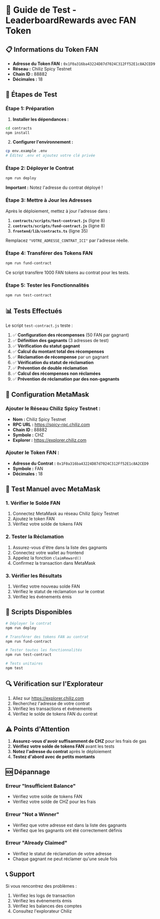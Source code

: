 # 🧪 Guide de Test - LeaderboardRewards avec FAN Token

## 📋 Informations du Token FAN

- **Adresse du Token FAN :** `0x1F0a316ba43224D87d7024C312Ff52E1c8A2CED9`
- **Réseau :** Chiliz Spicy Testnet
- **Chain ID :** 88882
- **Décimales :** 18

## 🚀 Étapes de Test

### **Étape 1: Préparation**

1. **Installer les dépendances :**
```bash
cd contracts
npm install
```

2. **Configurer l'environnement :**
```bash
cp env.example .env
# Éditez .env et ajoutez votre clé privée
```

### **Étape 2: Déployer le Contrat**

```bash
npm run deploy
```

**Important :** Notez l'adresse du contrat déployé !

### **Étape 3: Mettre à Jour les Adresses**

Après le déploiement, mettez à jour l'adresse dans :

1. **`contracts/scripts/test-contract.js`** (ligne 8)
2. **`contracts/scripts/fund-contract.js`** (ligne 8)
3. **`frontend/lib/contracts.ts`** (ligne 35)

Remplacez `"VOTRE_ADRESSE_CONTRAT_ICI"` par l'adresse réelle.

### **Étape 4: Transférer des Tokens FAN**

```bash
npm run fund-contract
```

Ce script transfère 1000 FAN tokens au contrat pour les tests.

### **Étape 5: Tester les Fonctionnalités**

```bash
npm run test-contract
```

## 📊 Tests Effectués

Le script `test-contract.js` teste :

1. ✅ **Configuration des récompenses** (50 FAN par gagnant)
2. ✅ **Définition des gagnants** (3 adresses de test)
3. ✅ **Vérification du statut gagnant**
4. ✅ **Calcul du montant total des récompenses**
5. ✅ **Réclamation de récompense** par un gagnant
6. ✅ **Vérification du statut de réclamation**
7. ✅ **Prévention de double réclamation**
8. ✅ **Calcul des récompenses non réclamées**
9. ✅ **Prévention de réclamation par des non-gagnants**

## 🔧 Configuration MetaMask

### Ajouter le Réseau Chiliz Spicy Testnet :

- **Nom :** Chiliz Spicy Testnet
- **RPC URL :** https://spicy-rpc.chiliz.com
- **Chain ID :** 88882
- **Symbole :** CHZ
- **Explorer :** https://explorer.chiliz.com

### Ajouter le Token FAN :

- **Adresse du Contrat :** `0x1F0a316ba43224D87d7024C312Ff52E1c8A2CED9`
- **Symbole :** FAN
- **Décimales :** 18

## 🎯 Test Manuel avec MetaMask

### **1. Vérifier le Solde FAN**

1. Connectez MetaMask au réseau Chiliz Spicy Testnet
2. Ajoutez le token FAN
3. Vérifiez votre solde de tokens FAN

### **2. Tester la Réclamation**

1. Assurez-vous d'être dans la liste des gagnants
2. Connectez votre wallet au frontend
3. Appelez la fonction `claimReward()`
4. Confirmez la transaction dans MetaMask

### **3. Vérifier les Résultats**

1. Vérifiez votre nouveau solde FAN
2. Vérifiez le statut de réclamation sur le contrat
3. Vérifiez les événements émis

## 📝 Scripts Disponibles

```bash
# Déployer le contrat
npm run deploy

# Transférer des tokens FAN au contrat
npm run fund-contract

# Tester toutes les fonctionnalités
npm run test-contract

# Tests unitaires
npm test
```

## 🔍 Vérification sur l'Explorateur

1. Allez sur https://explorer.chiliz.com
2. Recherchez l'adresse de votre contrat
3. Vérifiez les transactions et événements
4. Vérifiez le solde de tokens FAN du contrat

## ⚠️ Points d'Attention

1. **Assurez-vous d'avoir suffisamment de CHZ** pour les frais de gas
2. **Vérifiez votre solde de tokens FAN** avant les tests
3. **Notez l'adresse du contrat** après le déploiement
4. **Testez d'abord avec de petits montants**

## 🆘 Dépannage

### Erreur "Insufficient Balance"
- Vérifiez votre solde de tokens FAN
- Vérifiez votre solde de CHZ pour les frais

### Erreur "Not a Winner"
- Vérifiez que votre adresse est dans la liste des gagnants
- Vérifiez que les gagnants ont été correctement définis

### Erreur "Already Claimed"
- Vérifiez le statut de réclamation de votre adresse
- Chaque gagnant ne peut réclamer qu'une seule fois

## 📞 Support

Si vous rencontrez des problèmes :
1. Vérifiez les logs de transaction
2. Vérifiez les événements émis
3. Vérifiez les balances des comptes
4. Consultez l'explorateur Chiliz 